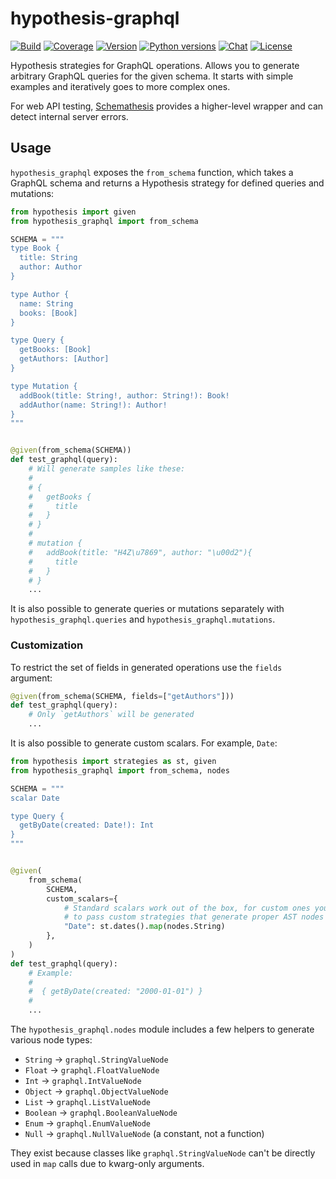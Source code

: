 # hypothesis-graphql

[![Build](https://github.com/Stranger6667/hypothesis-graphql/workflows/build/badge.svg)](https://github.com/Stranger6667/hypothesis-graphql/actions)
[![Coverage](https://codecov.io/gh/Stranger6667/hypothesis-graphql/branch/master/graph/badge.svg)](https://codecov.io/gh/Stranger6667/hypothesis-graphql/branch/master)
[![Version](https://img.shields.io/pypi/v/hypothesis-graphql.svg)](https://pypi.org/project/hypothesis-graphql/)
[![Python versions](https://img.shields.io/pypi/pyversions/hypothesis-graphql.svg)](https://pypi.org/project/hypothesis-graphql/)
[![Chat](https://img.shields.io/discord/938139740912369755)](https://discord.gg/VnxfdFmBUp)
[![License](https://img.shields.io/pypi/l/hypothesis-graphql.svg)](https://opensource.org/licenses/MIT)

Hypothesis strategies for GraphQL operations. Allows you to generate arbitrary GraphQL queries for the given schema.
It starts with simple examples and iteratively goes to more complex ones.

For web API testing, [Schemathesis](https://github.com/schemathesis/schemathesis) provides a higher-level wrapper and can
detect internal server errors.

## Usage

`hypothesis_graphql` exposes the `from_schema` function, which takes a GraphQL schema and returns a Hypothesis strategy for
defined queries and mutations:

```python
from hypothesis import given
from hypothesis_graphql import from_schema

SCHEMA = """
type Book {
  title: String
  author: Author
}

type Author {
  name: String
  books: [Book]
}

type Query {
  getBooks: [Book]
  getAuthors: [Author]
}

type Mutation {
  addBook(title: String!, author: String!): Book!
  addAuthor(name: String!): Author!
}
"""


@given(from_schema(SCHEMA))
def test_graphql(query):
    # Will generate samples like these:
    #
    # {
    #   getBooks {
    #     title
    #   }
    # }
    #
    # mutation {
    #   addBook(title: "H4Z\u7869", author: "\u00d2"){
    #     title
    #   }
    # }
    ...
```

It is also possible to generate queries or mutations separately with `hypothesis_graphql.queries` and `hypothesis_graphql.mutations`.

### Customization

To restrict the set of fields in generated operations use the `fields` argument:

```python
@given(from_schema(SCHEMA, fields=["getAuthors"]))
def test_graphql(query):
    # Only `getAuthors` will be generated
    ...
```

It is also possible to generate custom scalars. For example, `Date`:

```python
from hypothesis import strategies as st, given
from hypothesis_graphql import from_schema, nodes

SCHEMA = """
scalar Date

type Query {
  getByDate(created: Date!): Int
}
"""


@given(
    from_schema(
        SCHEMA,
        custom_scalars={
            # Standard scalars work out of the box, for custom ones you need
            # to pass custom strategies that generate proper AST nodes
            "Date": st.dates().map(nodes.String)
        },
    )
)
def test_graphql(query):
    # Example:
    #
    #  { getByDate(created: "2000-01-01") }
    #
    ...
```

The `hypothesis_graphql.nodes` module includes a few helpers to generate various node types:

- `String` -> `graphql.StringValueNode`
- `Float` -> `graphql.FloatValueNode`
- `Int` -> `graphql.IntValueNode`
- `Object` -> `graphql.ObjectValueNode`
- `List` -> `graphql.ListValueNode`
- `Boolean` -> `graphql.BooleanValueNode`
- `Enum` -> `graphql.EnumValueNode`
- `Null` -> `graphql.NullValueNode` (a constant, not a function)

They exist because classes like `graphql.StringValueNode` can't be directly used in `map` calls due to kwarg-only arguments.
